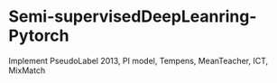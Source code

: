 # Semi-supervisedDeepLeanring-Pytorch
Implement PseudoLabel 2013, PI model, Tempens, MeanTeacher, ICT, MixMatch

